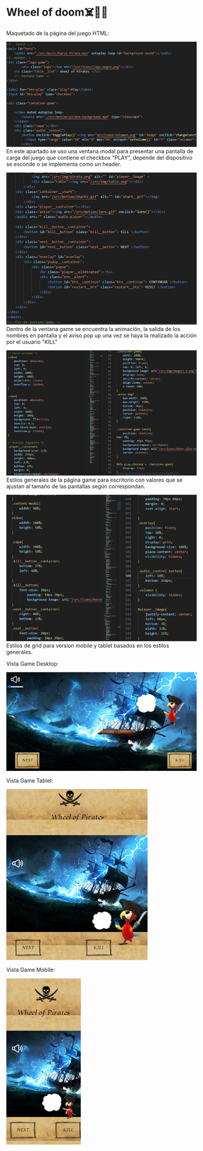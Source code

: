 # Wheel of doom☠️🏴‍☠️
Maquetado de la página del juego HTML:

![Alt text](/readme/image.png)
En este apartado se uso una ventana modal para presentar una pantalla de carga del juego que contiene el checkbox "PLAY", depende del dispositivo se esconde o se implementa como un header.

![Alt text](/readme/image-1.png)
Dentro de la ventana game se encuentra la animación, la salida de los nombres en pantalla y el aviso pop up una vez se haya la realizado la acción por el usuario "KILL"

![Alt text](/readme/image-2.png)
Estilos generales de la página game para escritorio con valores que se ajustan al tamaño de las pantallas según correspondan.

![Alt text](/readme/image-3.png)
Estilos de grid para version mobile y tablet basados en los estilos generales.

Vista Game Desktop:

![Alt text](/readme/image-4.png)

Vista Game Tablet:

![Alt text](/readme/image-5.png)

Vista Game Mobile:

![Alt text](/readme/image-6.png)